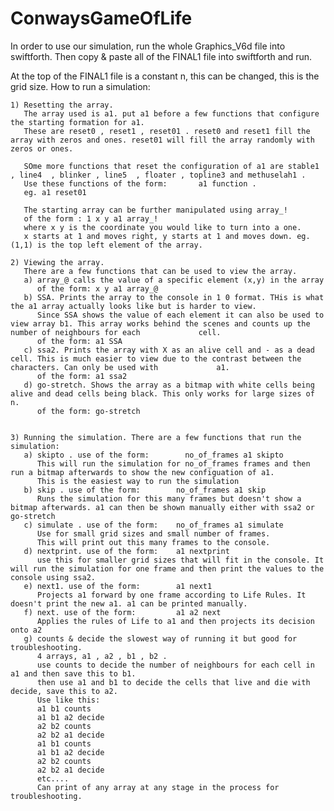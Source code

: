 # ConwaysGameOfLife


In order to use our simulation, run the whole Graphics_V6d file into swiftforth. Then copy & paste all of the FINAL1 file into swiftforth and run.

At the top of the FINAL1 file is a constant n, this can be changed, this is the grid size. 
How to run a simulation:

    1) Resetting the array. 
       The array used is a1. put a1 before a few functions that configure the starting formation for a1.
       These are reset0 , reset1 , reset01 . reset0 and reset1 fill the array with zeros and ones. reset01 will fill the array randomly with zeros or ones.
       
       SOme more functions that reset the configuration of a1 are stable1 , line4  , blinker , line5  , floater , topline3 and methuselah1 .
       Use these functions of the form:       a1 function .
       eg. a1 reset01
       
       The starting array can be further manipulated using array_!
       of the form : 1 x y a1 array_! 
       where x y is the coordinate you would like to turn into a one. 
       x starts at 1 and moves right, y starts at 1 and moves down. eg. (1,1) is the top left element of the array.
       
    2) Viewing the array.
       There are a few functions that can be used to view the array.
       a) array_@ calls the value of a specific element (x,y) in the array
          of the form: x y a1 array_@
       b) SSA. Prints the array to the console in 1 0 format. THis is what the a1 array actually looks like but is harder to view.
          Since SSA shows the value of each element it can also be used to view array b1. This array works behind the scenes and counts up the number of neighbours for each             cell. 
          of the form: a1 SSA
       c) ssa2. Prints the array with X as an alive cell and - as a dead cell. This is much easier to view due to the contrast between the characters. Can only be used with             a1.
          of the form: a1 ssa2
       d) go-stretch. Shows the array as a bitmap with white cells being alive and dead cells being black. This only works for large sizes of n.
          of the form: go-stretch
          
       
    3) Running the simulation. There are a few functions that run the simulation:
       a) skipto . use of the form:        no_of_frames a1 skipto
          This will run the simulation for no_of_frames frames and then run a bitmap afterwards to show the new configuation of a1. 
          This is the easiest way to run the simulation
       b) skip . use of the form:        no_of_frames a1 skip
          Runs the simulation for this many frames but doesn't show a bitmap afterwards. a1 can then be shown manually either with ssa2 or go-stretch 
       c) simulate . use of the form:    no_of_frames a1 simulate
          Use for small grid sizes and small number of frames.
          This will print out this many frames to the console. 
       d) nextprint. use of the form:    a1 nextprint
          use this for smaller grid sizes that will fit in the console. It will run the simulation for one frame and then print the values to the console using ssa2.
       e) next1. use of the form:        a1 next1
          Projects a1 forward by one frame according to Life Rules. It doesn't print the new a1. a1 can be printed manually.
       f) next. use of the form:         a1 a2 next
          Applies the rules of Life to a1 and then projects its decision onto a2
       g) counts & decide the slowest way of running it but good for troubleshooting.
          4 arrays, a1 , a2 , b1 , b2 .
          use counts to decide the number of neighbours for each cell in a1 and then save this to b1.
          then use a1 and b1 to decide the cells that live and die with decide, save this to a2.
          Use like this:
          a1 b1 counts
          a1 b1 a2 decide
          a2 b2 counts
          a2 b2 a1 decide
          a1 b1 counts
          a1 b1 a2 decide
          a2 b2 counts
          a2 b2 a1 decide
          etc....
          Can print of any array at any stage in the process for troubleshooting. 

